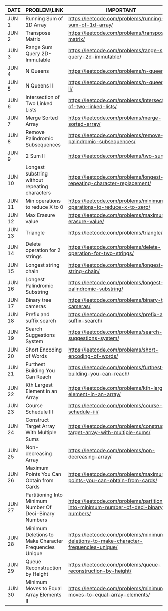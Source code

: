 |DATE|PROBLEM\LINK|IMPORTANT|
|----|-----|----------|
|JUN 1|Running Sum of 1D Array| https://leetcode.com/problems/running-sum-of-1d-array/|💡|
|JUN 2|Transpose Matrix|https://leetcode.com/problems/transpose-matrix/|💡|
|JUN 3|Range Sum Query 2D- Immutable|https://leetcode.com/problems/range-sum-query-2d-immutable/|
|JUN 4|N Queens|https://leetcode.com/problems/n-queens/|💡|
|JUN 5|N Queens II|https://leetcode.com/problems/n-queens-ii/|💡|
|JUN 6|Intersection of Two Linked Lists| https://leetcode.com/problems/intersection-of-two-linked-lists/|💡|
|JUN 7|Merge Sorted Array|https://leetcode.com/problems/merge-sorted-array/|💡|
|JUN 8|Remove Palindromic Subsequences|https://leetcode.com/problems/remove-palindromic-subsequences/|💡|
|JUN 9|2 Sum II|https://leetcode.com/problems/two-sum/|💡| 
|JUN 10|Longest substring without repeating characters|https://leetcode.com/problems/longest-repeating-character-replacement/ |💡|
|JUN 11|Min operations to reduce X to 0|https://leetcode.com/problems/minimum-operations-to-reduce-x-to-zero/|💡|
|JUN 12|Max Erasure value|https://leetcode.com/problems/maximum-erasure-value/|
|JUN 13|Triangle|https://leetcode.com/problems/triangle/|
|JUN 14|Delete operation for 2 strings|https://leetcode.com/problems/delete-operation-for-two-strings/ |💡|
|JUN 15|Longest string chain|https://leetcode.com/problems/longest-string-chain/|
|JUN 16|Longest Palindromic Substring| https://leetcode.com/problems/longest-palindromic-substring/|💡|
|JUN 17|Binary tree cameras| https://leetcode.com/problems/binary-tree-cameras/|💡|
|JUN 18|Prefix and suffix search|https://leetcode.com/problems/prefix-and-suffix-search/|
|JUN 19|Search Suggestions System|https://leetcode.com/problems/search-suggestions-system/|
|JUN 20|Short Encoding of Words|https://leetcode.com/problems/short-encoding-of-words/|
|JUN 21|Furthest Building You Can Reach|https://leetcode.com/problems/furthest-building-you-can-reach/|💡|
|JUN 22|Kth Largest Element in an Array|https://leetcode.com/problems/kth-largest-element-in-an-array/|💡|
|JUN 23|Course Schedule III|https://leetcode.com/problems/course-schedule-iii/|💡|
|JUN 24|Construct Target Array With Multiple Sums|https://leetcode.com/problems/construct-target-array-with-multiple-sums/|
|JUN 25|Non-decreasing Array|https://leetcode.com/problems/non-decreasing-array/|
|JUN 26|Maximum Points You Can Obtain from Cards|https://leetcode.com/problems/maximum-points-you-can-obtain-from-cards/|💡|
|JUN 27|Partitioning Into Minimum Number Of Deci-Binary Numbers|https://leetcode.com/problems/partitioning-into-minimum-number-of-deci-binary-numbers/|
|JUN 28|Minimum Deletions to Make Character Frequencies Unique|https://leetcode.com/problems/minimum-deletions-to-make-character-frequencies-unique/|
|JUN 29|Queue Reconstruction by Height|https://leetcode.com/problems/queue-reconstruction-by-height/|💡|
|JUN 30|Minimum Moves to Equal Array Elements II|https://leetcode.com/problems/minimum-moves-to-equal-array-elements/|💡|
